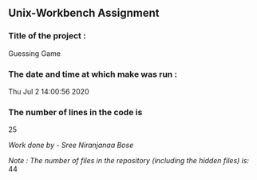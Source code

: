 ## Unix-Workbench Assignment
### Title of the project : 

Guessing Game
### The date and time at which make was run : 

Thu Jul  2 14:00:56 2020
### The number of lines in the code is
25

 *Work done by - Sree Niranjanaa Bose*

 *Note : The number of files in the repository (including the hidden files) is:*
44
